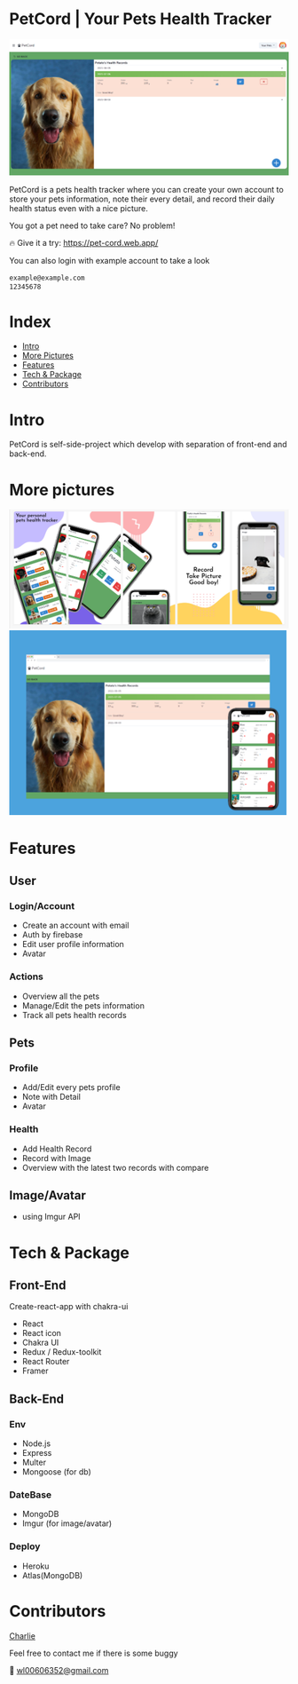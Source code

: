 # PetCord | Your Pets Health Tracker

<img src="./public/img/image8.png">

PetCord is a pets health tracker where you can create your own account to store your pets information, note their every detail, and record their daily health status even with a nice picture.

You got a pet need to take care? No problem!

:fire: Give it a try: https://pet-cord.web.app/

You can also login with example account to take a look

```
example@example.com
12345678
```

# Index

- [Intro](#Intro)
- [More Pictures](#more-pictures)
- [Features](#Features)
- [Tech & Package](#tech-&-package)
- [Contributors](#contributors)

# Intro

PetCord is self-side-project which develop with separation of front-end and back-end.

# More pictures

<img src="./public/img/image7.png" width="800">

<img src="./public/img/image6.png" width="500">

# Features

## User

### Login/Account

- Create an account with email
- Auth by firebase
- Edit user profile information
- Avatar

### Actions

- Overview all the pets
- Manage/Edit the pets information
- Track all pets health records

## Pets

### Profile

- Add/Edit every pets profile
- Note with Detail
- Avatar

### Health

- Add Health Record
- Record with Image
- Overview with the latest two records with compare

## Image/Avatar

- using Imgur API

# Tech & Package

## Front-End

Create-react-app with chakra-ui

- React
- React icon
- Chakra UI
- Redux / Redux-toolkit
- React Router
- Framer

## Back-End

### Env

- Node.js
- Express
- Multer
- Mongoose (for db)

### DateBase

- MongoDB
- Imgur (for image/avatar)

### Deploy

- Heroku
- Atlas(MongoDB)

# Contributors

[Charlie](https://github.com/wlcharlie/wlcharlie)

Feel free to contact me if there is some buggy

:email: wl00606352@gmail.com
